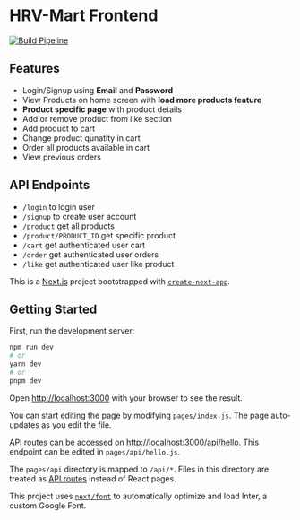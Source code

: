 # HRV-Mart Frontend
[![Build Pipeline](https://github.com/HRV-Mart/HRV-Mart/actions/workflows/build.yml/badge.svg?branch=main)](https://github.com/HRV-Mart/HRV-Mart/actions/workflows/build.yml)
## Features
- Login/Signup using **Email** and **Password**
- View Products on home screen with **load more products feature**
- **Product specific page** with product details
- Add or remove product from like section
- Add product to cart
- Change product qunatity in cart
- Order all products available in cart
- View previous orders
## API Endpoints
- `/login` to login user
- `/signup` to create user account
- `/product` get all products 
- `/product/PRODUCT_ID` get specific product
- `/cart` get authenticated user cart
- `/order` get authenticated user orders
- `/like` get authenticated user like product

This is a [Next.js](https://nextjs.org/) project bootstrapped with [`create-next-app`](https://github.com/vercel/next.js/tree/canary/packages/create-next-app).

## Getting Started

First, run the development server:

```bash
npm run dev
# or
yarn dev
# or
pnpm dev
```

Open [http://localhost:3000](http://localhost:3000) with your browser to see the result.

You can start editing the page by modifying `pages/index.js`. The page auto-updates as you edit the file.

[API routes](https://nextjs.org/docs/api-routes/introduction) can be accessed on [http://localhost:3000/api/hello](http://localhost:3000/api/hello). This endpoint can be edited in `pages/api/hello.js`.

The `pages/api` directory is mapped to `/api/*`. Files in this directory are treated as [API routes](https://nextjs.org/docs/api-routes/introduction) instead of React pages.

This project uses [`next/font`](https://nextjs.org/docs/basic-features/font-optimization) to automatically optimize and load Inter, a custom Google Font.
